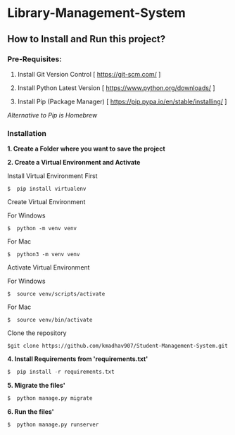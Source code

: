 # Library-Management-System

## How to Install and Run this project?

### Pre-Requisites:
1. Install Git Version Control
[ https://git-scm.com/ ]

2. Install Python Latest Version
[ https://www.python.org/downloads/ ]

3. Install Pip (Package Manager)
[ https://pip.pypa.io/en/stable/installing/ ]

*Alternative to Pip is Homebrew*

### Installation
**1. Create a Folder where you want to save the project**

**2. Create a Virtual Environment and Activate**

Install Virtual Environment First
```
$  pip install virtualenv
```

Create Virtual Environment

For Windows
```
$  python -m venv venv
```
For Mac
```
$  python3 -m venv venv
```

Activate Virtual Environment

For Windows
```
$  source venv/scripts/activate
```

For Mac
```
$  source venv/bin/activate
```


Clone the repository
```
$git clone https://github.com/kmadhav907/Student-Management-System.git
```




**4. Install Requirements from 'requirements.txt'**
```python
$  pip install -r requirements.txt
```
**5. Migrate the files'**
```python
$  python manage.py migrate
```
**6. Run the files'**
```python
$  python manage.py runserver
```
